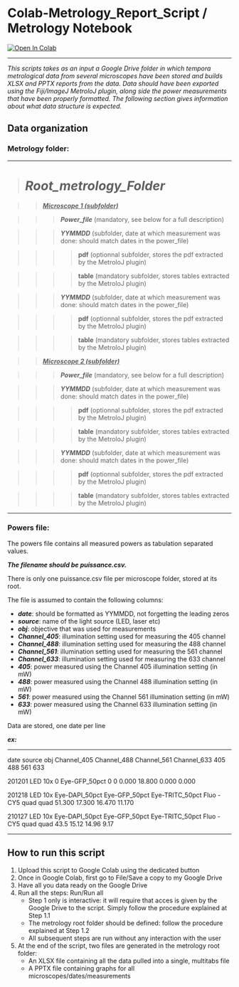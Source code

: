 # **Colab-Metrology_Report_Script / Metrology Notebook**

<a href="https://colab.research.google.com/github/fabricecordelieres/Colab-Metrology_Report_Script/blob/main/Colab-Metrology_Report_Script.ipynb" target="_parent"><img src="https://colab.research.google.com/assets/colab-badge.svg" alt="Open In Colab"/></a>

---
_This scripts takes as an input a Google Drive folder in which tempora metrological data from several microscopes have been stored and builds XLSX and PPTX reports from the data.
Data should have been exported using the Fiji/ImageJ MetroloJ plugin, along side the power measurements that have been properly formatted. The following section gives information about what data structure is expected._


## **Data organization**

### Metrology folder:
---
> # *__Root_metrology_Folder__*

>> <ins>*__Microscope 1 (subfolder)__*</ins>

>>> *__Power_file__* (mandatory, see below for a full description)

>>> *__YYMMDD__* (subfolder, date at which measurement was done: should match dates in the power_file)

>>>> __pdf__ (optionnal subfolder, stores the pdf extracted by the MetroloJ plugin)

>>>> __table__ (mandatory subfolder, stores tables extracted by the MetroloJ plugin)

>>> *__YYMMDD__* (subfolder, date at which measurement was done: should match dates in the power_file)

>>>> __pdf__ (optionnal subfolder, stores the pdf extracted by the MetroloJ plugin)

>>>> __table__ (mandatory subfolder, stores tables extracted by the MetroloJ plugin)

>> <ins>*__Microscope 2 (subfolder)__*</ins>

>>> *__Power_file__* (mandatory, see below for a full description)

>>> *__YYMMDD__* (subfolder, date at which measurement was done: should match dates in the power_file)

>>>> __pdf__ (optionnal subfolder, stores the pdf extracted by the MetroloJ plugin)

>>>> __table__ (mandatory subfolder, stores tables extracted by the MetroloJ plugin)

>>> *__YYMMDD__* (subfolder, date at which measurement was done: should match dates in the power_file)

>>>> __pdf__ (optionnal subfolder, stores the pdf extracted by the MetroloJ plugin)

>>>> __table__ (mandatory subfolder, stores tables extracted by the MetroloJ plugin)
---


### Powers file:

The powers file contains all measured powers as tabulation separated values.

*__The filename should be puissance.csv.__*

There is only one puissance.csv file per microscope folder, stored at its root.

The file is assumed to contain the following columns:
* *__date__*: should be formatted as YYMMDD, not forgetting the leading zeros
* *__source__*: name of the light source (LED, laser etc)
* *__obj__*: objective that was used for measurements
* *__Channel_405__*: illumination setting used for measuring the 405 channel
* *__Channel_488__*: illumination setting used for measuring the 488 channel
* *__Channel_561__*: illumination setting used for measuring the 561 channel
* *__Channel_633__*: illumination setting used for measuring the 633 channel
* *__405__*: power measured using the Channel 405 illumination setting (in mW)
* *__488__*: power measured using the Channel 488 illumination setting (in mW)
* *__561__*: power measured using the Channel 561 illumination setting (in mW)
* *__633__*: power measured using the Channel 633 illumination setting (in mW)

Data are stored, one date per line

*__ex:__*

---

date	source	obj	Channel_405	Channel_488	Channel_561	Channel_633	405	488	561	633

201201	LED	10x	0	Eye-GFP_50pct	0	0	0.000	18.800	0.000	0.000

201218	LED	10x	Eye-DAPI_50pct	Eye-GFP_50pct	Eye-TRITC_50pct	Fluo - CY5 quad quad	51.300	17.300	16.470	11.170

210127	LED	10x	Eye-DAPI_50pct	Eye-GFP_50pct	Eye-TRITC_50pct	Fluo - CY5 quad quad	43.5	15.12	14.96	9.17

---

## **How to run this script**

1. Upload this script to Google Colab using the dedicated button
2. Once in Google Colab, first go to File/Save a copy to my Google Drive
3. Have all you data ready on the Google Drive
4. Run all the steps: Run/Run all
   - Step 1 only is interactive: it will require that acces is given by the Google Drive to the script. Simply follow the procedure explained at Step 1.1
   - The metrology root folder should be defined: follow the procedure explained at Step 1.2
   - All subsequent steps are run without any interaction with the user
5. At the end of the script, two files are generated in the metrology root folder:
   - An XLSX file containing all the data pulled into a single, multitabs file
   - A PPTX file containing graphs for all microscopes/dates/measurements

